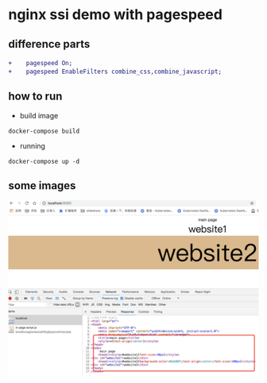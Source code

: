 # nginx ssi demo with pagespeed

## difference parts

```diff
+    pagespeed On;
+    pagespeed EnableFilters combine_css,combine_javascript;
```

## how to run

* build image

```code
docker-compose build
```

* running

```code
docker-compose up -d
```

## some images

![images](./images/QQ20181217-210845@2x.png)